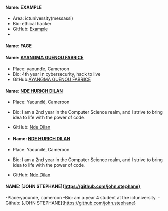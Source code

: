 #### Name: EXAMPLE
 - Area: ictuniversity(messassi)
 - Bio: ethical hacker
 - GitHub: [Example](https://github.com/contribution)
 - 
#### Name: FAGE
#### Name: [AYANGMA GUENOU FABRICE](https://github.com/agfabrice)
- Place: yaounde, Cameroon
- Bio: 4th year in cybersecurity, hack to live
- GitHub:[AYANGMA GUENOU FABRICE](https://github.com/agfabrice)

#### Name: [NDE HURICH DILAN](https://github.com/Nde-Dilan)
- Place: Yaoundé, Cameroon
- Bio: I am a 2nd year in the Computer Science realm, and I strive to bring idea to life with the power of code.
- GitHub: [Nde Dilan](https://github.com/Nde-Dilan)

- #### Name: [NDE HURICH DILAN](https://github.com/lontsi-aude)
- Place: Yaoundé, Cameroon
- Bio: I am a 2nd year in the Computer Science realm, and I strive to bring idea to life with the power of code.
- GitHub: [Nde Dilan](https://github.com/lontsi-aude)

#### NAME: [JOHN STEPHANE]{https://github.com/john.stephane}
-Place:yaounde, cameroon
-Bio: am a year 4 student at the ictuniversity.
-Github:  [JOHN STEPHANE]{https://github.com/john.stephane}
